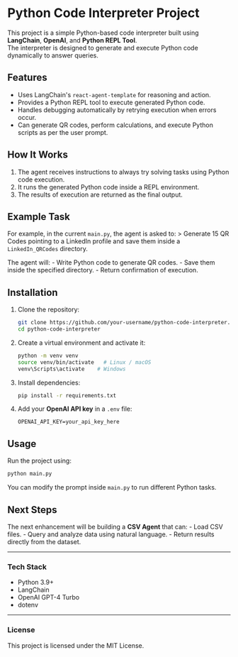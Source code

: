 # Python Code Interpreter Project

This project is a simple Python-based code interpreter built using
**LangChain**, **OpenAI**, and **Python REPL Tool**.\
The interpreter is designed to generate and execute Python code
dynamically to answer queries.

## Features

-   Uses LangChain's `react-agent-template` for reasoning and action.
-   Provides a Python REPL tool to execute generated Python code.
-   Handles debugging automatically by retrying execution when errors
    occur.
-   Can generate QR codes, perform calculations, and execute Python
    scripts as per the user prompt.

## How It Works

1.  The agent receives instructions to always try solving tasks using
    Python code execution.
2.  It runs the generated Python code inside a REPL environment.
3.  The results of execution are returned as the final output.

## Example Task

For example, in the current `main.py`, the agent is asked to: \>
Generate 15 QR Codes pointing to a LinkedIn profile and save them inside
a `LinkedIn_QRCodes` directory.

The agent will: - Write Python code to generate QR codes. - Save them
inside the specified directory. - Return confirmation of execution.

## Installation

1.  Clone the repository:

    ``` bash
    git clone https://github.com/your-username/python-code-interpreter.git
    cd python-code-interpreter
    ```

2.  Create a virtual environment and activate it:

    ``` bash
    python -m venv venv
    source venv/bin/activate   # Linux / macOS
    venv\Scripts\activate    # Windows
    ```

3.  Install dependencies:

    ``` bash
    pip install -r requirements.txt
    ```

4.  Add your **OpenAI API key** in a `.env` file:

    ``` env
    OPENAI_API_KEY=your_api_key_here
    ```

## Usage

Run the project using:

``` bash
python main.py
```

You can modify the prompt inside `main.py` to run different Python
tasks.

## Next Steps

The next enhancement will be building a **CSV Agent** that can: - Load
CSV files. - Query and analyze data using natural language. - Return
results directly from the dataset.

------------------------------------------------------------------------

### Tech Stack

-   Python 3.9+
-   LangChain
-   OpenAI GPT-4 Turbo
-   dotenv

------------------------------------------------------------------------

### License

This project is licensed under the MIT License.
